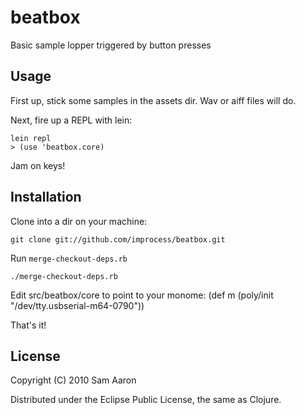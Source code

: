 # beatbox

Basic sample lopper triggered by button presses

## Usage
First up, stick some samples in the assets dir. Wav or aiff files will do.

Next, fire up a REPL with lein:

    lein repl
    > (use 'beatbox.core)

Jam on keys!

## Installation

Clone into a dir on your machine:

    git clone git://github.com/improcess/beatbox.git

Run `merge-checkout-deps.rb`

    ./merge-checkout-deps.rb

Edit src/beatbox/core to point to your monome:
    (def m (poly/init "/dev/tty.usbserial-m64-0790"))

That's it!

## License

Copyright (C) 2010 Sam Aaron

Distributed under the Eclipse Public License, the same as Clojure.
